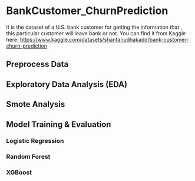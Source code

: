 # BankCustomer_ChurnPrediction


It is the dataset of a U.S. bank customer for getting the information that , this particular customer will leave bank or not. You can find it from Kaggle here: https://www.kaggle.com/datasets/shantanudhakadd/bank-customer-churn-prediction 


## Preprocess Data


## Exploratory Data Analysis (EDA)


## Smote Analysis


## Model Training & Evaluation

### Logistic Regression

### Random Forest

### XGBoost
